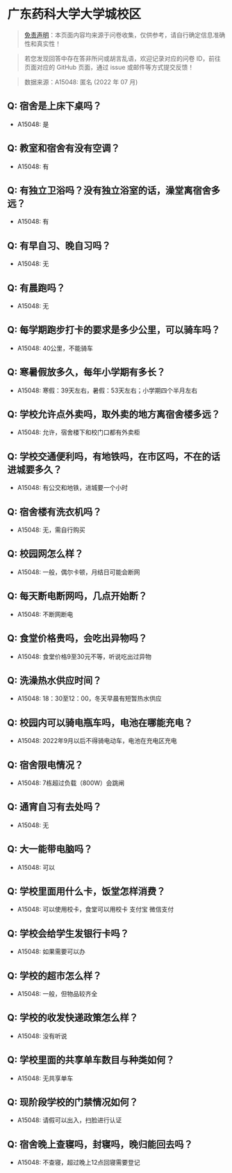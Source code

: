 # 广东药科大学大学城校区

> [免责声明](https://colleges.chat/#_3)：本页面内容均来源于问卷收集，仅供参考，请自行确定信息准确性和真实性！

> 若您发现回答中存在答非所问或胡言乱语，欢迎记录对应的问卷 ID，前往页面对应的 GitHub 页面，通过 issue 或邮件等方式提交反馈！

> 数据来源：A15048: 匿名 (2022 年 07 月)

## Q: 宿舍是上床下桌吗？

- A15048: 是

## Q: 教室和宿舍有没有空调？

- A15048: 有

## Q: 有独立卫浴吗？没有独立浴室的话，澡堂离宿舍多远？

- A15048: 有

## Q: 有早自习、晚自习吗？

- A15048: 无

## Q: 有晨跑吗？

- A15048: 无

## Q: 每学期跑步打卡的要求是多少公里，可以骑车吗？

- A15048: 40公里，不能骑车

## Q: 寒暑假放多久，每年小学期有多长？

- A15048: 寒假：39天左右，暑假：53天左右；小学期四个半月左右

## Q: 学校允许点外卖吗，取外卖的地方离宿舍楼多远？

- A15048: 允许，宿舍楼下和校门口都有外卖柜

## Q: 学校交通便利吗，有地铁吗，在市区吗，不在的话进城要多久？

- A15048: 有公交和地铁，进城要一个小时

## Q: 宿舍楼有洗衣机吗？

- A15048: 无，需自行购买

## Q: 校园网怎么样？

- A15048: 一般，偶尔卡顿，月结日可能会断网

## Q: 每天断电断网吗，几点开始断？

- A15048: 不断网断电

## Q: 食堂价格贵吗，会吃出异物吗？

- A15048: 食堂价格9至30元不等，听说吃出过异物

## Q: 洗澡热水供应时间？

- A15048: 18：30至12：00，冬天早晨有短暂热水供应

## Q: 校园内可以骑电瓶车吗，电池在哪能充电？

- A15048: 2022年9月以后不得骑电动车，电池在充电区充电

## Q: 宿舍限电情况？

- A15048: 7栋超过负载（800W）会跳闸

## Q: 通宵自习有去处吗？

- A15048: 无

## Q: 大一能带电脑吗？

- A15048: 可以

## Q: 学校里面用什么卡，饭堂怎样消费？

- A15048: 可以使用校卡，食堂可以用校卡 支付宝 微信支付

## Q: 学校会给学生发银行卡吗？

- A15048: 如果需要可以办

## Q: 学校的超市怎么样？

- A15048: 一般，但物品较齐全

## Q: 学校的收发快递政策怎么样？

- A15048: 没有听说

## Q: 学校里面的共享单车数目与种类如何？

- A15048: 无共享单车

## Q: 现阶段学校的门禁情况如何？

- A15048: 请假可以出入，扫脸进行认证

## Q: 宿舍晚上查寝吗，封寝吗，晚归能回去吗？

- A15048: 不查寝，超过晚上12点回寝需要登记


